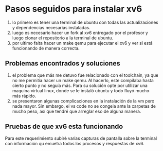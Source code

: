 # Pasos seguidos para instalar xv6
1. lo primero es tener una terminal de ubuntu con todas las actualizaciones y dependencias necesarias instaladas.
2. luego es necesario hacer un fork al xv6 entregado por el profesor y luego clonar el repositorio a la terminal de ubuntu.
3. por ultimo falta hacer un make qemu para ejecutar el xv6 y ver si está funcionando de manera correcta.


## Problemas encontrados y soluciones
1. el problema que más me detuvo fue relacionado con el toolchain, ya que no me permitía hacer un make qemu.
Al hacerlo, este compilaba hasta cierto punto y no seguía más. Para su solución opte por utilizar una maquina virtual linux, donde se le instaló ubuntu y todo fluyó mucho más rápido.
2. se presentaron algunas complicaciones en la instalación de la vm pero nada mayor. Sin embargo, el vs code no se congela ante la carpetas de mucho peso, así que tendré que arreglar eso de alguna manera.


## Pruebas de que xv6 esta funcionando
Para este requerimiento subiré varias capturas de pantalla sobre la terminal con información qu emuetra todos los procesos y respuestas de xv6.
